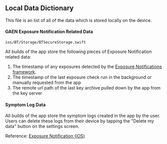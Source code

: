 ## Local Data Dictionary

This file is an list of all of the data which is stored locally on the
device.

#### GAEN Exposure Notification Related Data

`ios/BT/Storage/BTSecureStorage.swift`

All builds of the app store the following pieces of Exposure Notification related data:

1. The timestamp of any exposures detected by the [Exposure Notifications framework](https://developer.apple.com/documentation/exposurenotification/enmanager/3586331-detectexposures).
2. The timestamp of the last exposure check run in the background or manually requested from the app
3. The remote url path of the last key archive pulled down by the app from the key server

#### Symptom Log Data

All builds of the app store the symptom logs created in the app by the user. Users can delete these logs from their device by tapping the "Delete my data" button on the settings screen.

Reference:
[Exposure Notification (iOS)](https://developer.apple.com/documentation/exposurenotification)

